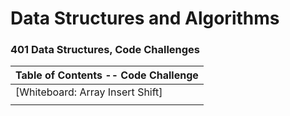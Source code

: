 # Data Structures and Algorithms

### 401 Data Structures, Code Challenges

|Table of Contents -- Code Challenge        |
|------------------------------------------|
| [Whiteboard: Array Insert Shift]         |
|                                          |

